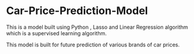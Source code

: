 # Car-Price-Prediction-Model
This is a model built using Python , Lasso and Linear Regression algorithm which is a supervised learning algorithm.


This model is built for future prediction of various brands of car prices.
